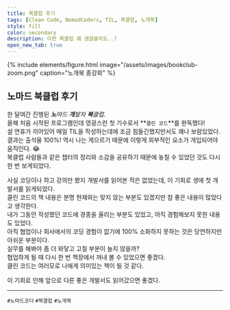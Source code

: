```yaml
---
title: 북클럽 후기
tags: [Clean Code, NomadCoders, TIL, 북클럽, 노개북]
style: fill
color: secondary
description: 이런 북클럽 꽤 괜찮을지도..?
open_new_tab: true
---
```


{% include elements/figure.html image="/assets/images/bookclub-zoom.png" caption="노개북 종강회" %}

## 노마드 북클럽 후기

한 달여간 진행된 _**노**마드 **개**발자 **북**클럽_.  
올해 처음 시작된 프로그램인데 영광스런 첫 기수로서 **`클린 코드`**를 완독했다!  
설 연휴가 끼어있어 매일 TIL을 작성하는데에 조금 힘들긴했지만서도 꽤나 보람있었다.  
결과는 출석율 100%! 역시 나는 게으르기 때문에 이렇게 외부적인 요소가 개입되어야 움직인다. 😂  
북클럽 사람들과 같은 챕터의 정리와 소감을 공유하기 때문에 놓칠 수 있었던 것도 다시 한 번 보게되었다.

사실 코딩이나 하고 강의만 봤지 개발서를 읽어본 적은 없었는데, 이 기회로 생애 첫 개발서를 읽게되었다.  
클린 코드의 책 내용은 분명 현재와는 맞지 않는 부분도 있겠지만 참 좋은 내용이 많았다고 생각한다.  
내가 그동안 작성했던 코드에 경종을 울리는 부분도 있었고, 아직 경험해보지 못한 내용도 있었다.  
아직 협업이나 회사에서의 코딩 경험이 없기에 100% 소화하지 못하는 것은 당연하지만 아쉬운 부분이다.  
실무를 해봐야 좀 더 와닿고 고칠 부분이 늘지 않을까?  
협업하게 될 때 다시 한 번 책장에서 꺼내 볼 수 있었으면 좋겠다.  
클린 코드는 여러모로 나에게 의미있는 책이 될 것 같다.

이 기회로 인해 앞으로 다른 좋은 개발서도 읽어갔으면 좋겠다.

---

`#노마드코더` `#북클럽` `#노개북`
